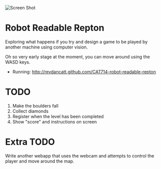 ![Screen Shot](http://cattopus23.com/img/panel-CAT714.png)

Robot Readable Repton
=====================

Exploring what happens if you try and design a game to be played by another machine using computer vision.

Oh so very early stage at the moment, you can move around using the WASD keys.

+ Running: http://revdancatt.github.com/CAT714-robot-readable-repton

TODO
====

1. Make the boulders fall
2. Collect diamonds
3. Register when the level has been completed
4. Show "score" and instructions on screen

Extra TODO
==========

Write another webapp that uses the webcam and attempts to control the player and move
around the map.